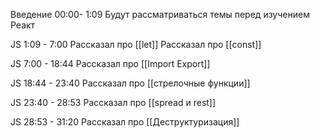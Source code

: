 Введение 00:00- 1:09 
Будут рассматриваться темы перед изучением Реакт 

JS 1:09 - 7:00
Рассказал про [[let]]
Рассказал про [[const]]

JS 7:00 - 18:44
Рассказал про [[Import Export]]

JS 18:44 - 23:40
Рассказал про [[стрелочные функции]]

JS 23:40 - 28:53
Рассказал про [[spread и rest]] 

JS 28:53 - 31:20
Рассказал про [[Деструктуризация]] 









